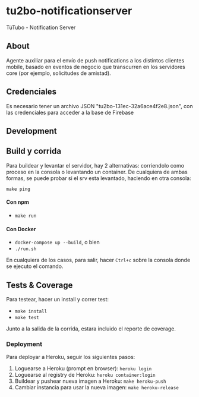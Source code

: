 # tu2bo-notificationserver
TúTubo - Notification Server

## About
Agente auxiliar para el envío de push notifications a los distintos clientes mobile, basado en eventos de negocio que transcurren en los servidores core (por ejemplo, solicitudes de amistad).

## Credenciales
Es necesario tener un archivo JSON "tu2bo-131ec-32a6ace4f2e8.json", con las credenciales para acceder a la base de Firebase

## Development

## Build y corrida

Para buildear y levantar el servidor, hay 2 alternativas: corriendolo como proceso en la consola o levantando un container.
De cualquiera de ambas formas, se puede probar si el srv esta levantado, haciendo en otra consola:

	make ping

#### Con npm

- `make run`

#### Con Docker

- `docker-compose up --build`, o bien
- `./run.sh`

En cualquiera de los casos, para salir, hacer `Ctrl+c` sobre la consola donde se ejecuto el comando.

## Tests & Coverage

Para testear, hacer un install y correr test:

- `make install`
- `make test`

Junto a la salida de la corrida, estara incluido el reporte de coverage.

### Deployment

Para deployar a Heroku, seguir los siguientes pasos:

1. Loguearse a Heroku (prompt en browser): `heroku login`
2. Loguearse al registry de Heroku: `heroku container:login`
3. Buildear y pushear nueva imagen a Heroku: `make heroku-push`
4. Cambiar instancia para usar la nueva imagen: `make heroku-release`